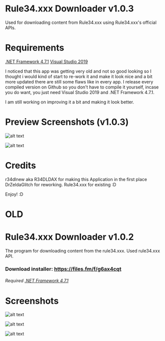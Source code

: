 # Rule34.xxx Downloader v1.0.3

Used for downloading content from Rule34.xxx using Rule34.xxx's official APIs.

# Requirements

[.NET Framework 4.7.1](https://www.microsoft.com/net/download/dotnet-framework-runtime)
[Visual Studio 2019](https://visualstudio.microsoft.com/vs/)

I noticed that this app was getting very old and not so good looking so I thought i would kind of start to re-work it and make it look nice and a bit more updated
there are still some flaws like in every app. I release every compiled version on Github so you don't have to compile it yourself, incase you do want, you just need Visual Studio 2019 and .NET Framework 4.7.1.

I am still working on improving it a bit and making it look better.



# Preview Screenshots (v1.0.3)

![alt text](https://i.imgur.com/rCOpoVO.png "")

![alt text](https://i.imgur.com/T7kG2Hz.png "")



# Credits

r34dlnew aka R34DLDAX for making this Application in the first place
DrZeldaGlitch for reworking.
Rule34.xxx for existing :D

Enjoy! :D





# OLD

# Rule34.xxx Downloader v1.0.2

The program for downloading content from the rule34.xxx. Used rule34.xxx API.

### Download installer: https://files.fm/f/g6ax4cqt

###### Required [.NET Framework 4.7.1](https://www.microsoft.com/net/download/dotnet-framework-runtime)

# Screenshots

![alt text](https://i.imgur.com/9fWteq9.png "")

![alt text](https://i.imgur.com/JaiG6tk.png "")

![alt text](https://i.imgur.com/TcbQhI4.png "")
